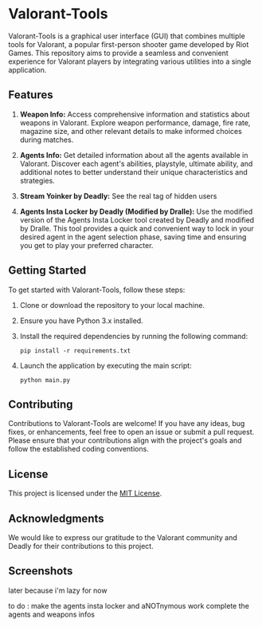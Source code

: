 # Valorant-Tools

Valorant-Tools is a graphical user interface (GUI) that combines multiple tools for Valorant, a popular first-person shooter game developed by Riot Games. This repository aims to provide a seamless and convenient experience for Valorant players by integrating various utilities into a single application.

## Features

1. **Weapon Info:** Access comprehensive information and statistics about weapons in Valorant. Explore weapon performance, damage, fire rate, magazine size, and other relevant details to make informed choices during matches.

2. **Agents Info:** Get detailed information about all the agents available in Valorant. Discover each agent's abilities, playstyle, ultimate ability, and additional notes to better understand their unique characteristics and strategies.

3. **Stream Yoinker by Deadly:** See the real tag of hidden users

4. **Agents Insta Locker by Deadly (Modified by Dralle):** Use the modified version of the Agents Insta Locker tool created by Deadly and modified by Dralle. This tool provides a quick and convenient way to lock in your desired agent in the agent selection phase, saving time and ensuring you get to play your preferred character.

## Getting Started

To get started with Valorant-Tools, follow these steps:

1. Clone or download the repository to your local machine.

2. Ensure you have Python 3.x installed.

3. Install the required dependencies by running the following command:
   ```
   pip install -r requirements.txt
   ```

4. Launch the application by executing the main script:
   ```
   python main.py
   ```

## Contributing

Contributions to Valorant-Tools are welcome! If you have any ideas, bug fixes, or enhancements, feel free to open an issue or submit a pull request. Please ensure that your contributions align with the project's goals and follow the established coding conventions.

## License

This project is licensed under the [MIT License](LICENSE).

## Acknowledgments

We would like to express our gratitude to the Valorant community and Deadly for their contributions to this project.

## Screenshots

later because i'm lazy for now

to do : 
make the agents insta locker and aNOTnymous work
complete the agents and weapons infos
